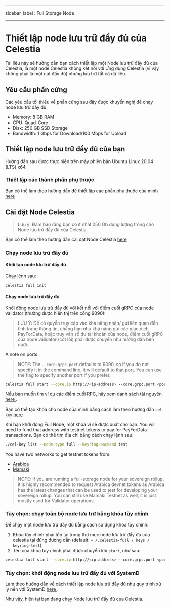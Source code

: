 - - -
sidebar_label : Full Storage Node
- - -

# Thiết lập node lưu trữ đầy đủ của Celestia

Tài liệu này sẽ hướng dẫn bạn cách thiết lập một Node lưu trữ đầy đủ của Celestia, là một node Celestia không kết nối với Ứng dụng Celestia (vì vậy không phải là một nút đầy đủ) nhưng lưu trữ tất cả dữ liệu.

## Yêu cầu phần cứng

Các yêu cầu tối thiểu về phần cứng sau đây được khuyến nghị để chạy node lưu trữ đầy đủ:

* Memory: 8 GB RAM
* CPU: Quad-Core
* Disk: 250 GB SSD Storage
* Bandwidth: 1 Gbps for Download/100 Mbps for Upload

## Thiết lập node lưu trữ đầy đủ của bạn

Hướng dẫn sau được thực hiện trên máy phiên bản Ubuntu Linux 20.04 (LTS) x64.

### Thiết lập các thành phần phụ thuộc

Bạn có thể làm theo hướng dẫn để thiết lập các phần phụ thuộc của mình [ here ](../developers/environment.md)

## Cài đặt Node Celestia

> Lưu ý: Đảm bảo rằng bạn có ít nhất 250 Gb dung lượng trống cho Node lưu trữ đầy đủ của Celestia

Bạn có thể làm theo hướng dẫn cài đặt Node Celestia [ here ](../developers/celestia-node.md)

### Chạy node lưu trữ đầy đủ

#### Khởi tạo node lưu trữ đầy đủ

Chạy lệnh sau:

```sh
celestia full init
```

#### Chạy node lưu trữ đầy đủ

Khởi động node lưu trữ đầy đủ với kết nối với điểm cuối gRPC của node validator (thường được hiển thị trên cổng 9090):

> LƯU Ý: Để có quyền truy cập vào khả năng nhận/ gửi liên quan đến tình trạng thông tin, chẳng hạn như khả năng gửi các giao dịch PayForData, hoặc truy vấn số dư tài khoản của node, điểm cuối gRPC của node validator (cốt lõi) phải được chuyển như hướng dẫn bên dưới.

A note on ports:

> NOTE: The `--core.grpc.port` defaults to 9090, so if you do not specify it in the command line, it will default to that port. You can use the flag to specify another port if you prefer.

<!-- markdownlint-disable MD013 -->
```sh
celestia full start --core.ip http://<ip-address> --core.grpc.port <port>
```
<!-- markdownlint-enable MD013 -->

Nếu bạn muốn tìm ví dụ các điểm cuối RPC, hãy xem danh sách tài nguyên [ here ](./mamaki-testnet.md#rpc-endpoints).

Bạn có thể tạo khóa cho node của mình bằng cách làm theo hướng dẫn ` cel-key ` [ here ](./keys.md)

Khi bạn khởi động Full Node, một khóa ví sẽ được xuất cho bạn. You will need to fund that address with testnet tokens to pay for PayForData transactions. Bạn có thể tìm địa chỉ bằng cách chạy lệnh sau:

```sh
./cel-key list --node.type full --keyring-backend test
```

You have two networks to get testnet tokens from:

* [Arabica](./arabica-devnet.md#arabica-devnet-faucet)
* [Mamaki](./mamaki-testnet.md#mamaki-testnet-faucet)

> NOTE: If you are running a full-storage node for your sovereign rollup, it is highly recommended to request Arabica devnet tokens as Arabica has the latest changes that can be used to test for developing your sovereign rollup. You can still use Mamaki Testnet as well, it is just mostly used for Validator operations.

### Tùy chọn: chạy toàn bộ node lưu trữ bằng khóa tùy chỉnh

Để chạy một node lưu trữ đầy đủ bằng cách sử dụng khóa tùy chỉnh:

1. Khóa tùy chỉnh phải tồn tại trong thư mục node lưu trữ đầy đủ của celestia tại đúng đường dẫn (default: ` ~ /.celestia-full / keys / keyring-test `)
2. Tên của khóa tùy chỉnh phải được chuyển khi ` start `, như sau:

<!-- markdownlint-disable MD013 -->
```sh
celestia full start --core.ip http://<ip-address> --core.grpc.port <port> --keyring.accname <name-of-custom-key>
```
<!-- markdownlint-enable MD013 -->

### Tùy chọn: khởi động node lưu trữ đầy đủ với SystemD

Làm theo hướng dẫn về cách thiết lập node lưu trữ đầy đủ như quy trình xử lý nền với SystemD [ here ](./systemd.md#celestia-full-storage-node).

Như vậy, hiện tại bạn đang chạy Node lưu trữ đầy đủ của Celestia.
